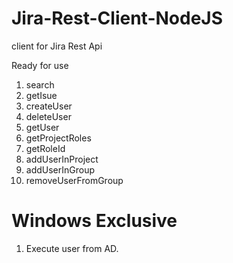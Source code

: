 # Jira-Rest-Client-NodeJS
client for Jira Rest Api

Ready for use 
1. search
2. getIsue
3. createUser
4. deleteUser
5. getUser
6. getProjectRoles
7. getRoleId
8. addUserInProject
9. addUserInGroup
10. removeUserFromGroup

# Windows Exclusive
1. Execute user from AD.
